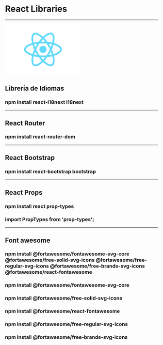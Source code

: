 # React Libraries

---

<img src="public-must/react-logo.png" width="250px">

## Librería de Idiomas

### npm install react-i18next i18next

---

## React Router

### npm install react-router-dom

---

## React Bootstrap

### npm install react-bootstrap bootstrap

---

## React Props

### npm install react prop-types

### import PropTypes from 'prop-types';

---

## Font awesome

### npm install @fortawesome/fontawesome-svg-core @fortawesome/free-solid-svg-icons @fortawesome/free-regular-svg-icons @fortawesome/free-brands-svg-icons @fortawesome/react-fontawesome
### npm install @fortawesome/fontawesome-svg-core
### npm install @fortawesome/free-solid-svg-icons
### npm install @fortawesome/react-fontawesome
### npm install @fortawesome/free-regular-svg-icons
### npm install @fortawesome/free-brands-svg-icons


